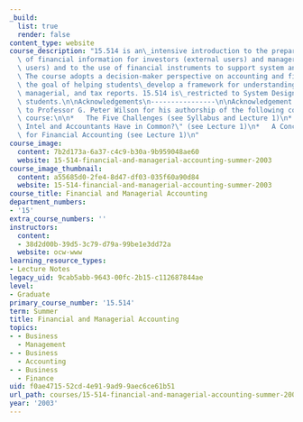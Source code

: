 ```yaml
---
_build:
  list: true
  render: false
content_type: website
course_description: "15.514 is an\_intensive introduction to the preparation and interpretation\
  \ of financial information for investors (external users) and managers (internal\
  \ users) and to the use of financial instruments to support system and project creation.\
  \ The course adopts a decision-maker perspective on accounting and finance with\
  \ the goal of helping students\_develop a framework for understanding financial,\
  \ managerial, and tax reports. 15.514 is\_restricted to System Design and Management\
  \ students.\n\nAcknowledgements\n----------------\n\nAcknowledgement is hereby given\
  \ to Professor G. Peter Wilson for his authorship of the following content in this\
  \ course:\n\n*   The Five Challenges (see Syllabus and Lecture 1)\n*   \"What Do\
  \ Intel and Accountants Have in Common?\" (see Lecture 1)\n*   A Conceptual Framework\
  \ for Financial Accounting (see Lecture 1)\n"
course_image:
  content: 7b2d173a-6a37-c4c9-b30a-9b959048ae60
  website: 15-514-financial-and-managerial-accounting-summer-2003
course_image_thumbnail:
  content: a55685d0-2fe4-8d47-df03-035f60a90d84
  website: 15-514-financial-and-managerial-accounting-summer-2003
course_title: Financial and Managerial Accounting
department_numbers:
- '15'
extra_course_numbers: ''
instructors:
  content:
  - 38d2d00b-39d5-3c79-d79a-99be1e3dd72a
  website: ocw-www
learning_resource_types:
- Lecture Notes
legacy_uid: 9cab5abb-9643-00fc-2b15-c112687844ae
level:
- Graduate
primary_course_number: '15.514'
term: Summer
title: Financial and Managerial Accounting
topics:
- - Business
  - Management
- - Business
  - Accounting
- - Business
  - Finance
uid: f0ae4715-52cd-4e91-9ad9-9aec6ce61b51
url_path: courses/15-514-financial-and-managerial-accounting-summer-2003
year: '2003'
---
```

